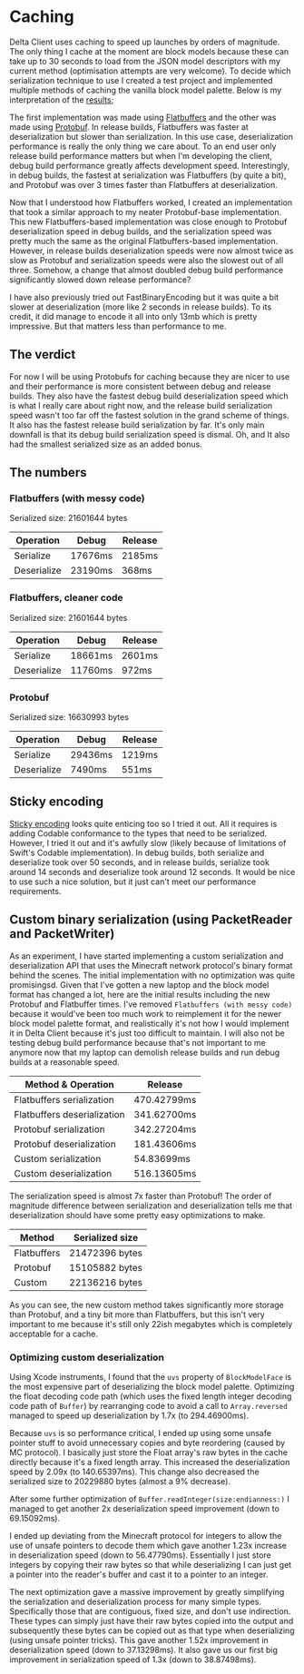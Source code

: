 # Caching

Delta Client uses caching to speed up launches by orders of magnitude. The only thing I cache at the moment are block models because these can take up to 30 seconds to load from the JSON model descriptors with my current method (optimisation attempts are very welcome). To decide which serialization technique to use I created a test project and implemented multiple methods of caching the vanilla block model palette. Below is my interpretation of the [results](#the-numbers);

The first implementation was made using [Flatbuffers](https://github.com/google/flatbuffers) and the other was made using [Protobuf](https://github.com/protocolbuffers/protobuf). In release builds, Flatbuffers was faster at deserialization but slower than serialization. In this use case, deserialization performance is really the only thing we care about. To an end user only release build performance matters but when I'm developing the client, debug build performance greatly affects development speed. Interestingly, in debug builds, the fastest at serialization was Flatbuffers (by quite a bit), and Protobuf was over 3 times faster than Flatbuffers at deserialization.

Now that I understood how Flatbuffers worked, I created an implementation that took a similar approach to my neater Protobuf-base implementation. This new Flatbuffers-based implementation was close enough to Protobuf deserialization speed in debug builds, and the serialization speed was pretty much the same as the original Flatbuffers-based implementation. However, in release builds deserialization speeds were now almost twice as slow as Protobuf and serialization speeds were also the slowest out of all three. Somehow, a change that almost doubled debug build performance significantly slowed down release performance?

I have also previously tried out FastBinaryEncoding but it was quite a bit slower at deserialization (more like 2 seconds in release builds). To its credit, it did manage to encode it all into only 13mb which is pretty impressive. But that matters less than performance to me.

## The verdict

For now I will be using Protobufs for caching because they are nicer to use and their performance is more consistent between debug and release builds. They also have the fastest debug build deserialization speed which is what I really care about right now, and the release build serialization speed wasn't too far off the fastest solution in the grand scheme of things. It also has the fastest release build serialization by far. It's only main downfall is that its debug build serialization speed is dismal. Oh, and It also had the smallest serialized size as an added bonus.

## The numbers

### Flatbuffers (with messy code)

Serialized size: 21601644 bytes

| Operation   | Debug   | Release |
| ----------- | ------- | ------- |
| Serialize   | 17676ms | 2185ms  |
| Deserialize | 23190ms | 368ms   |

### Flatbuffers, cleaner code

Serialized size: 21601644 bytes

| Operation   | Debug   | Release |
| ----------- | ------- | ------- |
| Serialize   | 18661ms | 2601ms  |
| Deserialize | 11760ms | 972ms   |

### Protobuf

Serialized size: 16630993 bytes

| Operation   | Debug   | Release |
| ----------- | ------- | ------- |
| Serialize   | 29436ms | 1219ms  |
| Deserialize | 7490ms  | 551ms   |

## Sticky encoding

[Sticky encoding](https://github.com/stickytools/sticky-encoding) looks quite enticing too so I tried it out. All it requires is adding Codable conformance to the types that need to be serialized. However, I tried it out and it's awfully slow (likely because of limitations of Swift's Codable implementation). In debug builds, both serialize and deserialize took over 50 seconds, and in release builds, serialize took around 14 seconds and deserialize took around 12 seconds. It would be nice to use such a nice solution, but it just can't meet our performance requirements.

## Custom binary serialization (using PacketReader and PacketWriter)

As an experiment, I have started implementing a custom serialization and deserialization API that
uses the Minecraft network protocol's binary format behind the scenes. The initial implementation
with no optimization was quite promisingsd. Given that I've gotten a new laptop and the block model
format has changed a lot, here are the initial results including the new Protobuf and Flatbuffer
times. I've removed `Flatbuffers (with messy code)` because it would've been too much work to
reimplement it for the newer block model palette format, and realistically it's not how I would
implement it in Delta Client because it's just too difficult to maintain. I will also not be testing
debug build performance because that's not important to me anymore now that my laptop can demolish
release builds and run debug builds at a reasonable speed.

| Method & Operation          | Release     |
| --------------------------- | ----------- |
| Flatbuffers serialization   | 470.42799ms |
| Flatbuffers deserialization | 341.62700ms |
| Protobuf serialization      | 342.27204ms |
| Protobuf deserialization    | 181.43606ms |
| Custom serialization        |  54.83699ms |
| Custom deserialization      | 516.13605ms |

The serialization speed is almost 7x faster than Protobuf! The order of magnitude difference between
serialization and deserialization tells me that deserialization should have some pretty easy
optimizations to make.

| Method      | Serialized size |
| ----------- | --------------- |
| Flatbuffers | 21472396 bytes  |
| Protobuf    | 15105882 bytes  |
| Custom      | 22136216 bytes  |

As you can see, the new custom method takes significantly more storage than Protobuf, and a tiny bit
more than Flatbuffers, but this isn't very important to me because it's still only 22ish megabytes
which is completely acceptable for a cache.

### Optimizing custom deserialization

Using Xcode instruments, I found that the `uvs` property of `BlockModelFace` is the most expensive
part of deserializing the block model palette. Optimizing the float decoding code path (which uses
the fixed length integer decoding code path of `Buffer`) by rearranging code to avoid a call to
`Array.reversed` managed to speed up deserialization by 1.7x (to 294.46900ms).

Because `uvs` is so performance critical, I ended up using some unsafe pointer stuff to avoid
unnecessary copies and byte reordering (caused by MC protocol). I basically just store the Float
array's raw bytes in the cache directly because it's a fixed length array. This increased the
deserialization speed by 2.09x (to 140.65397ms). This change also decreased the serialized size to
20229880 bytes (almost a 9% decrease).

After some further optimization of `Buffer.readInteger(size:endianness:)` I managed to get another
2x deserialization speed improvement (down to 69.15092ms).

I ended up deviating from the Minecraft protocol for integers to allow the use of unsafe pointers to
decode them which gave another 1.23x increase in deserialization speed (down to 56.47790ms).
Essentially I just store integers by copying their raw bytes so that while deserializing I can just
get a pointer into the reader's buffer and cast it to a pointer to an integer.

The next optimization gave a massive improvement by greatly simplifying the serialization and
deserialization process for many simple types. Specifically those that are contiguous, fixed size,
and don't use indirection. These types can simply just have their raw bytes copied into the output
and subsequently these bytes can be copied out as that type when deserializing (using unsafe pointer
tricks). This gave another 1.52x improvement in deserialization speed (down to 37.13298ms). It also gave us our first big
improvement in serialization speed of 1.3x (down to 38.87498ms).
